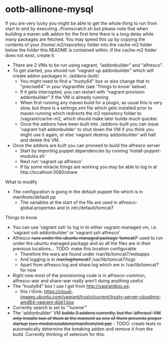 ootb-allinone-mysql
===================

If you are very lucky you might be able to get the whole thing to run from start to end by 
executing ./fromscratch.sh but please note that when building a maven sdk addon for the first
time there is a long delay while many packages are fetched. You may speed this up by copying the 
contents of your /home/.m2/repository folder into the cache-m2 folder below the folder this README
is contained within. If the cache-m2 folder does not exist, create it.

* There are 2 VMs to be run using vagrant, “addonbuilder” and “alfresco”.
* To get started, you should run “vagrant up addonbuilder” which will create addon packages
  in ./addons-built/
    * You might need to find a "trusty64" box or else change that to "precise64" in your Vagrantfile (see 'Things to know' below)
    * If it gets interrupted, you can restart with “vagrant provision addonbuilder” if the
      VM is already running
    * When first running any maven build for a plugin, as usual this is very slow, but there is a settings.xml file which gets
      installed prior to maven running which redirects the m2 repository folder to /vagrant/cache-m2, which should make later builds
      much quicker. 
    * Once the addons have been built into ./addons-built you can issue ‘vagrant halt addonbuilder’ to shut down the VM if you think
      you might use it again, or else ‘vagrant destroy addonbuilder’ will halt and delete the VM.
* Once the addons are built you can proceed to build the alfresco server
    * Start by importing puppet dependencies by running ‘install-puppet-modules.sh’
    * Next run ‘vagrant up alfresco’
    * If by some miracle things are working you may be able to log in at http://localhost:3080/share

What to modify

* The configuration is going in the default puppet file which is in manifests/default.pp
    * The variables at the start of the file are used in alfresco-global.properties and in /etc/default/tomcat7

Things to know

* You can use ‘vagrant ssh’ to log in to either vagrant-managed vm, i.e. ‘vagrant ssh addonbuilder’ or
  ‘vagrant ssh alfresco’
* Alfresco <s>runs under the ubuntu managed package ‘tomcat7’</s> used to run under the ubuntu
  managed package and so all the files are in their previous locations... TODO: make this location configurable
    * Therefore the wars are found under /var/lib/tomcat7/webapps
    * And logging is in <s>/var/log/tomcat7</s> /var/lib/tomcat7/logs
    * Apart from alfresco.log and share.log which are in /var/lib/tomcat7 for now
* Right now most of the provisioning code is in alfresco-common, alfresco-war and share-war really aren’t doing anything useful
* The “trusty64” box I use I got from http://vagrantbox.es: 
    * this I think: https://cloud-images.ubuntu.com/vagrant/trusty/current/trusty-server-cloudimg-amd64-vagrant-disk1.box
* Currently search is set to ‘’’lucene’’’
* The 'addonbuilder' VM <s>builds 3 addons currently, but the 'alfresco' VM only installs two of them at the moment as one of them
  prevents proper startup (see modules/addons/manifests/init.pp)</s> - TODO: create tests to automatically determine the breaking
  addon and remove it from the build. Currently thinking of selenium for this.
